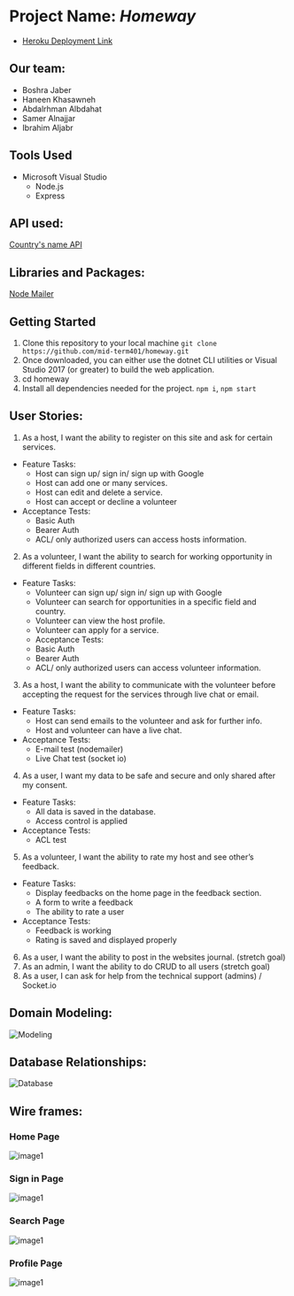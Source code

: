 
# Project Name: *Homeway*
- [Heroku Deployment Link]()
## Our team:
* Boshra Jaber 
* Haneen Khasawneh
* Abdalrhman Albdahat
* Samer Alnajjar
* Ibrahim Aljabr

## Tools Used
- Microsoft Visual Studio
  - Node.js
  - Express

## API used:
[Country's name API](https://restcountries.eu/)

## Libraries and Packages: 
[Node Mailer](https://nodemailer.com/about/)

## Getting Started
1. Clone this repository to your local machine `git clone https://github.com/mid-term401/homeway.git`
2. Once downloaded, you can either use the dotnet CLI utilities or Visual Studio 2017 (or greater) to build the web application.
3. cd homeway
4. Install all dependencies needed for the project. `npm i`, `npm start`

## User Stories:
1.	As a host, I want the ability to register on this site and ask for certain services.
 - Feature Tasks:
    * Host can sign up/ sign in/ sign up with Google
    * Host can add one or many services.
    * Host can edit and delete a service.
    * Host can accept or decline a volunteer
 - Acceptance Tests:
    * Basic Auth
    * Bearer Auth
    * ACL/ only authorized users can access hosts information.
2.	As a volunteer, I want the ability to search for working opportunity in different fields in different countries.
  - Feature Tasks:
    * Volunteer can sign up/ sign in/ sign up with Google
    * Volunteer can search for opportunities in a specific field and country.
    * Volunteer can view the host profile.
    * Volunteer can apply for a service.
	- Acceptance Tests:
    * Basic Auth
    * Bearer Auth
    * ACL/ only authorized users can access volunteer information.
3.	As a host, I want the ability to communicate with the volunteer before accepting the request for the services through live chat or email.
  - Feature Tasks:
    * Host can send emails to the volunteer and ask for further info.
    * Host and volunteer can have a live chat.
  - Acceptance Tests:
    * E-mail test (nodemailer)
    * Live Chat test (socket io)
4.	As a user, I want my data to be safe and secure and only shared after my consent.
  - Feature Tasks:
    * All data is saved in the database.
    * Access control is applied
  - Acceptance Tests:
    * ACL test
5.	As a volunteer, I want the ability to rate my host and see other’s feedback.
  - Feature Tasks:
    * Display feedbacks on the home page in the feedback section.
    * A form to write a feedback
    * The ability to rate a user
  - Acceptance Tests:
    * Feedback is working
    * Rating is saved and displayed properly
6.	As a user, I want the ability to post in the websites journal. (stretch goal)
7.	As an admin, I want the ability to do CRUD to all users (stretch goal)
8.	As a user, I can ask for help from the technical support (admins) / Socket.io

## Domain Modeling:

![Modeling](https://github.com/mid-term401/homeway/blob/main/assets/Modeling.png)

## Database Relationships:

![Database](https://github.com/mid-term401/homeway/blob/main/assets/DatabaseStructure.png)

## Wire frames:

### Home Page

![image1](assets/1.png)

### Sign in Page

![image1](assets/2.png)

### Search Page

![image1](assets/3.png)

### Profile Page

![image1](assets/4.png)





